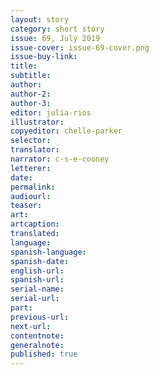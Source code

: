 ```yaml
---
layout: story
category: short story
issue: 69, July 2019
issue-cover: issue-69-cover.png
issue-buy-link:
title:
subtitle:
author:
author-2:
author-3:
editor: julia-rios
illustrator:
copyeditor: chelle-parker
selector:
translator:
narrator: c-s-e-cooney
letterer:
date:
permalink:
audiourl:
teaser:
art:
artcaption:
translated:
language:
spanish-language:
spanish-date:
english-url:
spanish-url:
serial-name:
serial-url:
part:
previous-url:
next-url:
contentnote:
generalnote:
published: true
---
```

